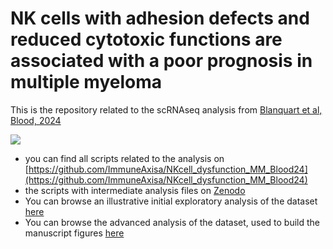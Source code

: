 # NK cells with adhesion defects and reduced cytotoxic functions are associated with a poor prognosis in multiple myeloma


This is the repository related to the scRNAseq analysis from [Blanquart et al, Blood, 2024](https://doi.org/10.1182/blood.2023023529)

![](https://github.com/user-attachments/assets/e01e16c4-1030-4a1e-858a-edab776095a1)




* you can find all scripts related to the analysis on [https://github.com/ImmuneAxisa/NKcell_dysfunction_MM_Blood24](https://github.com/ImmuneAxisa/NKcell_dysfunction_MM_Blood24)
* the scripts with intermediate analysis files on [Zenodo](https://doi.org/10.5281/zenodo.13359147)
* You can browse an illustrative initial exploratory analysis of the dataset [here](doc/NKanalysis.html)
* You can browse the advanced analysis of the dataset, used to build the manuscript figures [here](doc/RNAseq_figs.html)
